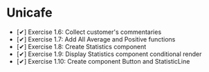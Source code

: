 # Unicafe

  - [✔] Exercise 1.6: Collect customer's commentaries
  - [✔] Exercise 1.7: Add All Average and Positive functions
  - [✔] Exercise 1.8: Create Statistics component
  - [✔] Exercise 1.9: Display Statistics component conditional render
  - [✔] Exercise 1.10: Create component Button and StatisticLine